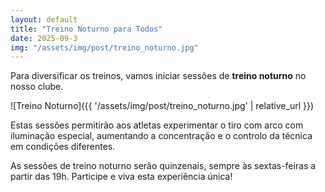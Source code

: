 ```yaml
---
layout: default
title: "Treino Noturno para Todos"
date: 2025-09-3
img: "/assets/img/post/treino_noturno.jpg"
---
```


Para diversificar os treinos, vamos iniciar sessões de **treino noturno** no nosso clube.  

![Treino Noturno]({{ '/assets/img/post/treino_noturno.jpg' | relative_url }})

Estas sessões permitirão aos atletas experimentar o tiro com arco com iluminação especial, aumentando a concentração e o controlo da técnica em condições diferentes.

As sessões de treino noturno serão quinzenais, sempre às sextas-feiras a partir das 19h. Participe e viva esta experiência única!
